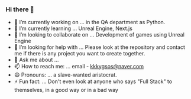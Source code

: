 ### Hi there 👋

- 🔭 I’m currently working on ...
  in the QA department as Python.
- 🌱 I’m currently learning ...
  Unreal Engine, Next.js
- 👯 I’m looking to collaborate on ...
  Development of games using Unreal Engine
- 🤔 I’m looking for help with ...
  Please look at the repository and contact me if there is any project you want to create together.
- 💬 Ask me about ...
- 📫 How to reach me: ...
  email - kkkygsos@naver.com
- 😄 Pronouns: ...
  a slave-wanted aristocrat.
- ⚡ Fun fact: ...
  Don't even look at anyone who says "Full Stack" to themselves, in a good way or in a bad way

